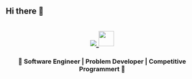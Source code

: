 ## Hi there 👋


<h1 align="center">
  <a href="https://git.io/typing-svg">
    <img src="https://readme-typing-svg.herokuapp.com/?lines=Hello,+There!+👋;%0AThis+is+Dip Sarker;&center=true&size=30&color=FFFFFF&weight=900&width=800">
    <img src="https://media.giphy.com/media/gM5qFksULw54NMWyry/giphy.gif" height="40px" width="40px"/> 
  </a>
</h1>
<h3 align="center">🌟 Software Engineer | Problem Developer | Competitive Programmert 🌟</h3>


